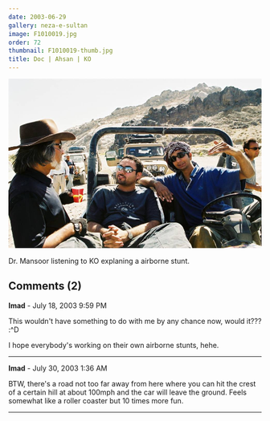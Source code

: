 ```yaml
---
date: 2003-06-29
gallery: neza-e-sultan
image: F1010019.jpg
order: 72
thumbnail: F1010019-thumb.jpg
title: Doc | Ahsan | KO
---
```


![Doc | Ahsan | KO](./F1010019.jpg)

Dr. Mansoor listening to KO explaning a airborne stunt.

<div id="comments">

## Comments (2)

**Imad** - July 18, 2003  9:59 PM

This wouldn't have something to do with me by any chance now, would it??? :^D

I hope everybody's working on their own airborne stunts, hehe.

---

**Imad** - July 30, 2003  1:36 AM

BTW, there's a road not too far away from here where you can hit the crest of a certain hill at about 100mph and the car will leave the ground. Feels somewhat like a roller coaster but 10 times more fun.

---

</div>